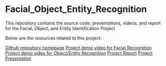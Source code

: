 # Facial_Object_Entity_Recognition
This repository contains the source code, presentations, videos, and report for the Facial, Object, and Entity Identification Project

Below are the resources related to this project:

[Github repository homepage](https://github.com/ScottHameed71/Facial_Object_Entity_Recognition)
[Project demo video for Facial Recognition](https://youtu.be/nyfV-OWfZsY)
[Project demo video for Object/Entity Recognition](https://youtu.be/c8Oa6sW2saY)
[Project Report](https://github.com/ScottHameed71/Facial_Object_Entity_Recognition/blob/main/Project%20Report%20Facial%20and%20Object_Entity%20Detection.pdf)
[Project Presentation](https://github.com/ScottHameed71/Facial_Object_Entity_Recognition/blob/main/Project%20Presentation%20Facial%20%26%20Objection_Entity%20Detection%20.pdf)
